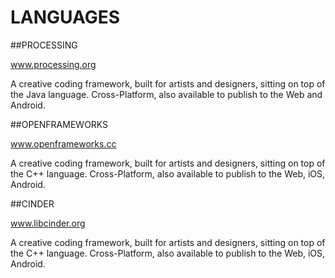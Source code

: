 LANGUAGES
=========

##PROCESSING

www.processing.org

A creative coding framework, built for artists and designers, sitting on top of the Java language. Cross-Platform, also available to publish to the Web and Android.

##OPENFRAMEWORKS

www.openframeworks.cc

A creative coding framework, built for artists and designers, sitting on top of the C++ language. Cross-Platform, also available to publish to the Web, iOS, Android.

##CINDER

www.libcinder.org

A creative coding framework, built for artists and designers, sitting on top of the C++ language. Cross-Platform, also available to publish to the Web, iOS, Android.


